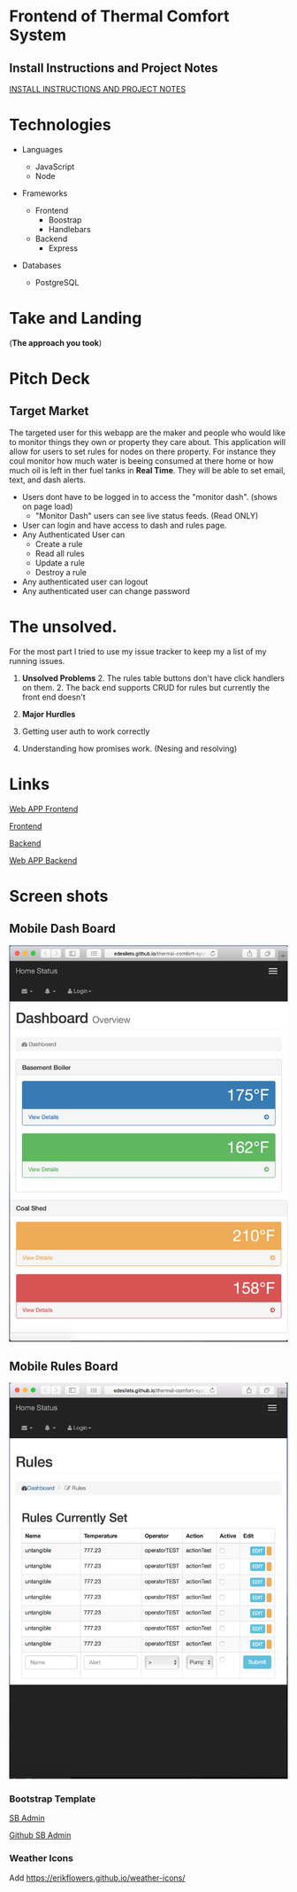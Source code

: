 # Frontend of Thermal Comfort System

## Install Instructions and Project Notes

[INSTALL INSTRUCTIONS AND PROJECT NOTES](https://www.gitbook.com/book/erdesi90562/home-status-project/details)

# Technologies

- Languages
  - JavaScript
  - Node

- Frameworks
  - Frontend
    - Boostrap
    - Handlebars
  - Backend
    - Express

- Databases
  - PostgreSQL

# Take and Landing

(**The approach you took**)


# Pitch Deck

## Target Market

The targeted user for this webapp are the maker and people who would like to monitor
things they own or property they care about. This application will allow for users to
set rules for nodes on there property. For instance they coul monitor how much water is beeing consumed
at there home or how much oil is left in ther fuel tanks in **Real Time**.
They will be able to set email, text, and dash alerts.

- Users dont have to be logged in to access the "monitor dash". (shows on page load)
    - "Monitor Dash" users can see live status feeds. (Read ONLY)
- User can login and have access to dash and rules page.
- Any Authenticated User can
    - Create a rule
    - Read all rules
    - Update a rule
    - Destroy a rule
- Any authenticated user can logout
- Any authenticated user can change password

# The unsolved.

For the most part I tried to use my issue tracker to keep my a list of my running
issues.
1. **Unsolved Problems**
    2. The rules table buttons don't have click handlers on them.
    2. The back end supports CRUD for rules but currently the front end doesn't

1. **Major Hurdles**
  2. Getting user auth to work correctly
  2. Understanding how promises work. (Nesing and resolving)

# Links

[Web APP Frontend](http://edesilets.github.io/thermal-comfort-system-frontend)

[Frontend](https://github.com/edesilets/thermal-comfort-system-frontend)

[Backend](https://github.com/edesilets/thermal-comfort-system-API)

[Web APP Backend](http://homestatus.ddns.net:3000)


# Screen shots

## Mobile Dash Board

![Mobile Dash](https://github.com/edesilets/thermal-comfort-system-frontend/blob/master/pictures/Mobile-DashBoard.png "Mobile dash board view")

## Mobile Rules Board

![Mobile Rules Board](https://github.com/edesilets/thermal-comfort-system-frontend/blob/master/pictures/Mobile-Rules.png)

### Bootstrap Template

[SB Admin](http://startbootstrap.com/template-overviews/sb-admin/)

[Github SB Admin](https://github.com/BlackrockDigital/startbootstrap-sb-admin)

### Weather Icons

Add  https://erikflowers.github.io/weather-icons/
